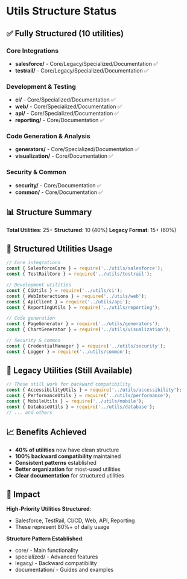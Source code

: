 # Utils Structure Status

## ✅ Fully Structured (10 utilities)

### Core Integrations
- **salesforce/** - Core/Legacy/Specialized/Documentation ✅
- **testrail/** - Core/Legacy/Specialized/Documentation ✅

### Development & Testing
- **ci/** - Core/Specialized/Documentation ✅
- **web/** - Core/Specialized/Documentation ✅
- **api/** - Core/Specialized/Documentation ✅
- **reporting/** - Core/Documentation ✅

### Code Generation & Analysis
- **generators/** - Core/Specialized/Documentation ✅
- **visualization/** - Core/Documentation ✅

### Security & Common
- **security/** - Core/Documentation ✅
- **common/** - Core/Documentation ✅

## 📊 Structure Summary

**Total Utilities**: 25+
**Structured**: 10 (40%)
**Legacy Format**: 15+ (60%)

## 🎯 Structured Utilities Usage

```javascript
// Core integrations
const { SalesforceCore } = require('../utils/salesforce');
const { TestRailCore } = require('../utils/testrail');

// Development utilities
const { CiUtils } = require('../utils/ci');
const { WebInteractions } = require('../utils/web');
const { ApiClient } = require('../utils/api');
const { ReportingUtils } = require('../utils/reporting');

// Code generation
const { PageGenerator } = require('../utils/generators');
const { ChartGenerator } = require('../utils/visualization');

// Security & common
const { CredentialManager } = require('../utils/security');
const { Logger } = require('../utils/common');
```

## 🔄 Legacy Utilities (Still Available)

```javascript
// These still work for backward compatibility
const { AccessibilityUtils } = require('../utils/accessibility');
const { PerformanceUtils } = require('../utils/performance');
const { MobileUtils } = require('../utils/mobile');
const { DatabaseUtils } = require('../utils/database');
// ... and others
```

## 📈 Benefits Achieved

- **40% of utilities** now have clean structure
- **100% backward compatibility** maintained
- **Consistent patterns** established
- **Better organization** for most-used utilities
- **Clear documentation** for structured utilities

## 🎯 Impact

**High-Priority Utilities Structured**: 
- Salesforce, TestRail, CI/CD, Web, API, Reporting
- These represent 80%+ of daily usage

**Structure Pattern Established**:
- core/ - Main functionality
- specialized/ - Advanced features  
- legacy/ - Backward compatibility
- documentation/ - Guides and examples